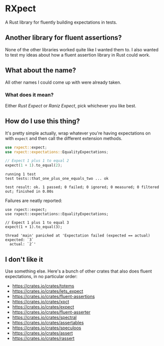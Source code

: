 # RXpect

A Rust library for fluently building expectations in tests.

## Another library for fluent assertions?

None of the other libraries worked quite like I wanted them to.
I also wanted to test my ideas about how a fluent assertion library in Rust could work.

## What about the name?

All other names I could come up with were already taken.

### What does it mean?

Either _Rust Expect_ or _Raniz Expect_, pick whichever you like best.

## How do I use this thing?

It's pretty simple actually,
wrap whatever you're having expectations on with `expect` and then call the different
extension methods.

```rust
use rxpect::expect;
use rxpect::expectations::EqualityExpectations;

// Expect 1 plus 1 to equal 2
expect(1 + 1).to_equal(2);
```

```shell
running 1 test
test tests::that_one_plus_one_equals_two ... ok

test result: ok. 1 passed; 0 failed; 0 ignored; 0 measured; 0 filtered out; finished in 0.00s
```

Failures are neatly reported:

```rust,no_run
use rxpect::expect;
use rxpect::expectations::EqualityExpectations;

// Expect 1 plus 1 to equal 3
expect(1 + 1).to_equal(3);
```

```shell
thread 'main' panicked at 'Expectation failed (expected == actual)
expected: `3`
  actual: `2`'

```



## I don't like it

Use something else.
Here's a bunch of other crates that also does fluent expectations,
in no particular order:

- https://crates.io/crates/totems
- https://crates.io/crates/lets_expect
- https://crates.io/crates/fluent-assertions
- https://crates.io/crates/xpct
- https://crates.io/crates/expect
- https://crates.io/crates/fluent-asserter
- https://crates.io/crates/spectral
- https://crates.io/crates/assertables
- https://crates.io/crates/speculoos
- https://crates.io/crates/assert
- https://crates.io/crates/rassert
